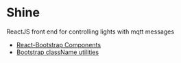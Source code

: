# Shine

ReactJS front end for controlling lights with mqtt messages

- [React-Bootstrap Components](https://react-bootstrap.github.io/components/alerts)
- [Bootstrap className utilities](https://getbootstrap.com/docs/4.4/utilities/)
